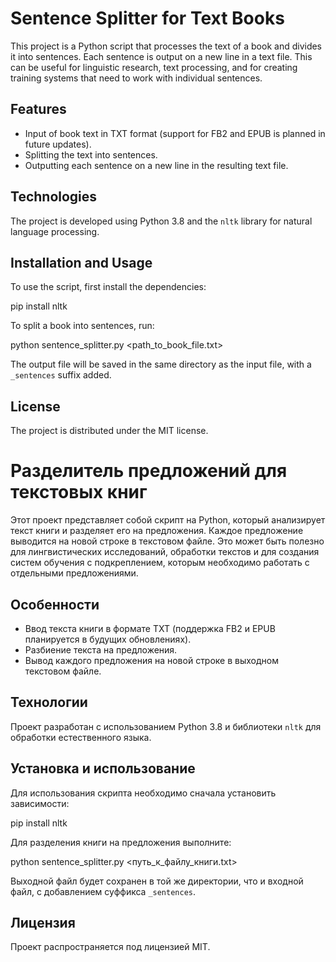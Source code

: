 # Sentence Splitter for Text Books

This project is a Python script that processes the text of a book and divides it into sentences. Each sentence is output on a new line in a text file. This can be useful for linguistic research, text processing, and for creating training systems that need to work with individual sentences.

## Features

- Input of book text in TXT format (support for FB2 and EPUB is planned in future updates).
- Splitting the text into sentences.
- Outputting each sentence on a new line in the resulting text file.

## Technologies

The project is developed using Python 3.8 and the `nltk` library for natural language processing.

## Installation and Usage

To use the script, first install the dependencies:

pip install nltk

To split a book into sentences, run:

python sentence_splitter.py <path_to_book_file.txt>

The output file will be saved in the same directory as the input file, with a `_sentences` suffix added.

## License

The project is distributed under the MIT license.

# Разделитель предложений для текстовых книг

Этот проект представляет собой скрипт на Python, который анализирует текст книги и разделяет его на предложения. Каждое предложение выводится на новой строке в текстовом файле. Это может быть полезно для лингвистических исследований, обработки текстов и для создания систем обучения с подкреплением, которым необходимо работать с отдельными предложениями.

## Особенности

- Ввод текста книги в формате TXT (поддержка FB2 и EPUB планируется в будущих обновлениях).
- Разбиение текста на предложения.
- Вывод каждого предложения на новой строке в выходном текстовом файле.

## Технологии

Проект разработан с использованием Python 3.8 и библиотеки `nltk` для обработки естественного языка.

## Установка и использование

Для использования скрипта необходимо сначала установить зависимости:

pip install nltk

Для разделения книги на предложения выполните:

python sentence_splitter.py <путь_к_файлу_книги.txt>

Выходной файл будет сохранен в той же директории, что и входной файл, с добавлением суффикса `_sentences`.

## Лицензия

Проект распространяется под лицензией MIT.
